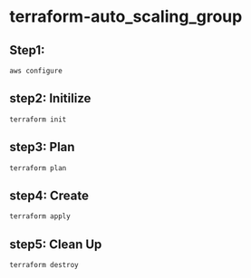 # terraform-auto_scaling_group

Step1:
----
    aws configure
step2: Initilize
----
    terraform init
step3: Plan
----
    terraform plan
step4: Create
----
    terraform apply
step5: Clean Up
---
    terraform destroy
